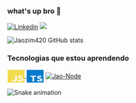 
### what's up bro 🤙

[![Linkedin](https://img.shields.io/badge/LinkedIn-0077B5?style=for-the-badge&logo=linkedin&logoColor=white)](https://www.linkedin.com/in/jo%C3%A3o-vitor-soares-pru%C3%AAza-b00329238/)
<a href="mailto: joao.soarespru@gmail.com"><img src="https://img.shields.io/badge/Gmail-D14836?style=for-the-badge&logo=gmail&logoColor=white" target_blank></img></a>

![Jaozim420 GitHub stats](https://github-readme-stats.vercel.app/api?username=Jaozim420&show_icons=true&theme=dracula)


### Tecnologias que estou aprendendo
<div style="display: inline_block">
<a href="https://developer.mozilla.org/pt-BR/docs/Web/JavaScript"> <img align="center" alt="Jao-Js" height="30" width="40" src="https://raw.githubusercontent.com/devicons/devicon/master/icons/javascript/javascript-plain.svg"> </a>
<a href="https://www.typescriptlang.org/"><img align="center" alt="Jao-Ts" height="30" width="40" src="https://raw.githubusercontent.com/devicons/devicon/master/icons/typescript/typescript-plain.svg"></a>
<a href= <img align="center" alt="Jao-React" height="30" width="40" src="https://raw.githubusercontent.com/devicons/devicon/master/icons/react/react-original.svg"></a>
<a href= "https://nodejs.org/en//"><img align="center" alt="Jao-Node" height="30" width="40"  src="https://cdn.jsdelivr.net/gh/devicons/devicon/icons/nodejs/nodejs-original.svg"></a>
  
![Snake animation](https://github.com/Jaozim420/Jaozim420/blob/output/github-contribution-grid-snake.svg)







